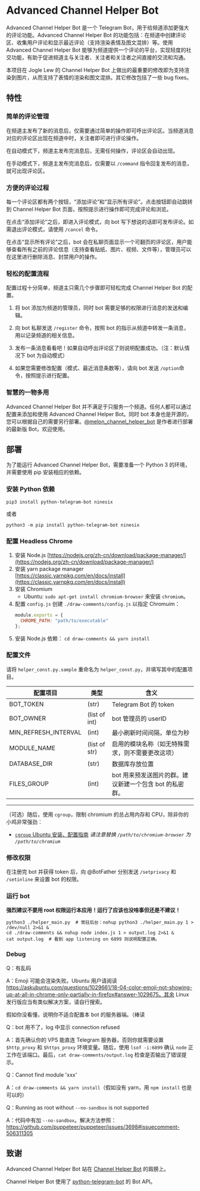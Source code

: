 # Advanced Channel Helper Bot

Advanced Channel Helper Bot 是一个 Telegram Bot，用于给频道添加更强大的评论功能。Advanced Channel Helper Bot 的功能包括：在频道中创建评论区、收集用户评论和显示最近评论（支持渲染表情及图文混排）等。使用 Advanced Channel Helper Bot 能够为频道提供一个评论的平台，实现轻度的社交功能，有助于促进频道主与关注者、关注者和关注者之间直接的交流和沟通。

本项目在 Jogle Lew 的 Channel Helper Bot 上做出的最重要的修改即为支持渲染到图片，从而支持了表情的渲染和图文混排。其它修改包括了一些 bug fixes。

## 特性

### 简单的评论管理

在频道主发布了新的消息后，仅需要通过简单的操作即可呼出评论区。当频道消息对应的评论区出现在频道中时，关注者即可进行评论操作。

在自动模式下，频道主发布完消息后，无需任何操作，评论区会自动出现。

在手动模式下，频道主发布完消息后，仅需要以 `/command` 指令回复发布的消息，就可出现评论区。

### 方便的评论过程

每一个评论区都有两个按钮，“添加评论”和“显示所有评论”。点击按钮即自动跳转到 Channel Helper Bot 页面，按照提示进行操作即可完成评论和浏览。

在点击“添加评论”之后，即进入评论模式，向 bot 写下想说的话即可发布评论。如需退出评论模式，请使用 `/cancel` 命令。

在点击“显示所有评论”之后，bot 会在私聊页面显示一个可翻页的评论区，用户能够查看所有之前的评论信息（支持查看贴纸、图片、视频、文件等），管理员可以在这里进行删除消息、封禁用户的操作。

### 轻松的配置流程

配置过程十分简单，频道主只需几个步骤即可轻松完成 Channel Helper Bot 的配置。

1. 将 bot 添加为频道的管理员，同时 bot 需要足够的权限进行消息的发送和编辑。

2. 向 bot 私聊发送 `/register` 命令，按照 bot 的指示从频道中转发一条消息，用以记录频道的相关信息。

3. 发布一条消息看看吧！如果自动呼出评论区了则说明配置成功。（注：默认情况下 bot 为自动模式）

4. 如果您需要修改配置（模式、最近消息条数等），请向 bot 发送 `/option`命令，按照提示进行配置。

### 智慧的一物多用

Advanced Channel Helper Bot 并不满足于只服务一个频道。任何人都可以通过配置来添加和使用 Advanced Channel Helper Bot。同时 bot 本身也是开源的，您可以根据自己的需要另行部署。[@melon_channel_helper_bot](https://t.me/melon_channel_helper_bot) 是作者进行部署的最新版 Bot，欢迎使用。

## 部署

为了能运行 Advanced Channel Helper Bot，需要准备一个 Python 3 的环境，并需要使用 pip 安装相应的依赖。

### 安装 Python 依赖

`pip3 install python-telegram-bot ninesix`

或者

`python3 -m pip install python-telegram-bot ninesix`

### 配置 Headless Chrome

1. 安装 Node.js
   [https://nodejs.org/zh-cn/download/package-manager/](https://nodejs.org/zh-cn/download/package-manager/)
2. 安装 yarn package manager
   [https://classic.yarnpkg.com/en/docs/install](https://classic.yarnpkg.com/en/docs/install)
3. 安装 Chromium
   + Ubuntu: `sudo apt-get install chromium-browser` 来安装 `chromium`。
4. 配置 `config.js`
   创建 `./draw-comments/config.js` 以指定 Chromuim：
   ```js
   module.exports = {
     CHROME_PATH: "path/to/executable"
   };
   ```
5. 安装 Node.js 依赖：
   `cd draw-comments && yarn install`

### 配置文件

请将 `helper_const.py.sample` 重命名为 `helper_const.py`，并填写其中的配置项目。

| 配置项目             | 类型          | 含义                                             
|----------------------|---------------|--------------------------------------------------
| BOT_TOKEN            | (str)         | Telegram Bot 的 token                            
| BOT_OWNER            | (list of int) | bot 管理员的 userID                              
| MIN_REFRESH_INTERVAL | (int)         | 最小刷新时间间隔，单位为秒                                 
| MODULE_NAME          | (list of str) | 启用的模块名称（如无特殊需求，则不需要更改这项） 
| DATABASE_DIR         | (str)         | 数据库存放位置                             
| FILES_GROUP          | (int)         | bot 用来预发送图片的群。建议新建一个包含 bot 的私密群。
------------------------------------------------------------------------------------------

（可选）随后，使用 `cgroup`，限制 chromium 的总占用内存和 CPU，除非你的小鸡非常强劲：

+ [`cgroup` Ubuntu 安装、配置指南](https://askubuntu.com/questions/836469/install-cgconfig-in-ubuntu-16-04#answer-899273) *请注意替换 `/path/to/chromium-browser` 为 `/path/to/chromium`*

### 修改权限

在注册完 bot 并获得 token 后，向 @BotFather 分别发送 `/setprivacy` 和 `/setinline` 来设置 bot 的权限。

### 运行 bot 

**强烈建议不要用 root 权限运行本应用！运行了应该也没啥事但还是不建议！**

```shell
python3 ./helper_main.py  # 常驻后台：nohup python3 ./helper_main.py 1 > /dev/null 2>&1 &
cd ./draw-comments && nohup node index.js 1 > output.log 2>&1 &
cat output.log  # 看到 app listening on 6899 则说明配置正确。
```

### Debug

Q：有乱码

A：Emoji 可能会渲染失败。Ubuntu 用户请阅读 https://askubuntu.com/questions/1029661/18-04-color-emoji-not-showing-up-at-all-in-chrome-only-partially-in-firefox#answer-1029675。其余 Linux 发行版应当有类似解决方案，请自行搜索。

假如你没看懂，说明你不适合配置本 bot 的服务器端。（棒读

Q：bot 用不了，log 中显示 connection refused

A：首先确认你的 VPS 能直连 Telegram 服务器，否则你就需要设置 `$http_proxy` 和 `$https_proxy` 环境变量。随后，使用 `lsof -i:6899` 确认 `node` 正工作在该端口。最后，`cat draw-comments/output.log` 检查是否输出了错误提示。

Q：Cannot find module 'xxx'

A：`cd draw-comments && yarn install`（假如没有 yarn，用 `npm install` 也是可以的）

Q：Running as root without `--no-sandbox` is not supported

A：代码中有加 `--no-sandbox`。解决方法参照：https://github.com/puppeteer/puppeteer/issues/3698#issuecomment-506311305

## 致谢

Advanced Channel Helper Bot 站在 [Channel Helper Bot](https://github.com/JogleLew/channel-helper-bot) 的肩膀上。

Channel Helper Bot 使用了 [python-telegram-bot](https://github.com/python-telegram-bot/python-telegram-bot) 的 Bot API。
